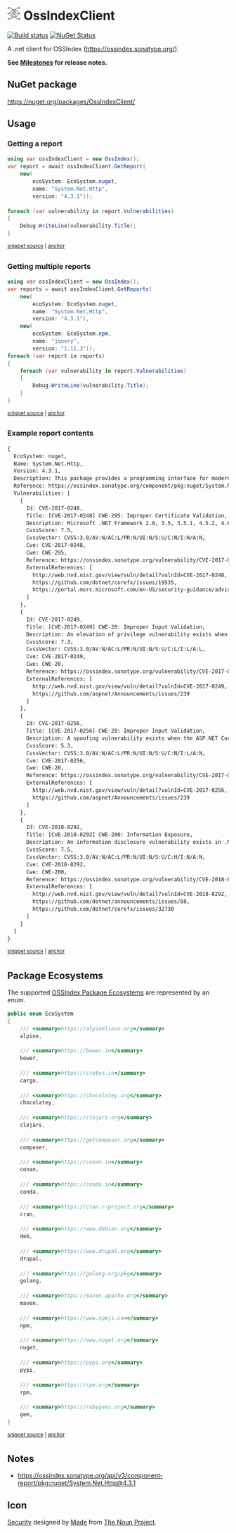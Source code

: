 # <img src="/src/icon.png" height="30px"> OssIndexClient

[![Build status](https://ci.appveyor.com/api/projects/status/41kf6ll7dbad35px?svg=true)](https://ci.appveyor.com/project/SimonCropp/ossindexclient)
[![NuGet Status](https://img.shields.io/nuget/v/OssIndexClient.svg)](https://www.nuget.org/packages/OssIndexClient/)

A .net client for OSSIndex (https://ossindex.sonatype.org/).

**See [Milestones](../../milestones?state=closed) for release notes.**


## NuGet package

https://nuget.org/packages/OssIndexClient/


## Usage

### Getting a report

<!-- snippet: GetReport -->
<a id='snippet-getreport'></a>
```cs
using var ossIndexClient = new OssIndex();
var report = await ossIndexClient.GetReport(
    new(
        ecoSystem: EcoSystem.nuget,
        name: "System.Net.Http",
        version: "4.3.1"));

foreach (var vulnerability in report.Vulnerabilities)
{
    Debug.WriteLine(vulnerability.Title);
}
```
<sup><a href='/src/Tests/Tests.cs#L54-L68' title='Snippet source file'>snippet source</a> | <a href='#snippet-getreport' title='Start of snippet'>anchor</a></sup>
<!-- endSnippet -->


### Getting multiple reports

<!-- snippet: GetReports -->
<a id='snippet-getreports'></a>
```cs
using var ossIndexClient = new OssIndex();
var reports = await ossIndexClient.GetReports(
    new(
        ecoSystem: EcoSystem.nuget,
        name: "System.Net.Http",
        version: "4.3.1"),
    new(
        ecoSystem: EcoSystem.npm,
        name: "jquery",
        version: "1.11.3"));
foreach (var report in reports)
{
    foreach (var vulnerability in report.Vulnerabilities)
    {
        Debug.WriteLine(vulnerability.Title);
    }
}
```
<sup><a href='/src/Tests/Tests.cs#L26-L46' title='Snippet source file'>snippet source</a> | <a href='#snippet-getreports' title='Start of snippet'>anchor</a></sup>
<!-- endSnippet -->


### Example report contents

<!-- snippet: Tests.GetReport.verified.txt -->
<a id='snippet-Tests.GetReport.verified.txt'></a>
```txt
{
  EcoSystem: nuget,
  Name: System.Net.Http,
  Version: 4.3.1,
  Description: This package provides a programming interface for modern HTTP applications. This package includes HttpClient for sending requests over HTTP, as well as HttpRequestMessage and HttpResponseMessage for processing HTTP messages.,
  Reference: https://ossindex.sonatype.org/component/pkg:nuget/System.Net.Http@4.3.1?utm_source=ossindexclient&utm_medium=integration,
  Vulnerabilities: [
    {
      Id: CVE-2017-0248,
      Title: [CVE-2017-0248] CWE-295: Improper Certificate Validation,
      Description: Microsoft .NET Framework 2.0, 3.5, 3.5.1, 4.5.2, 4.6, 4.6.1, 4.6.2 and 4.7 allow an attacker to bypass Enhanced Security Usage taggings when they present a certificate that is invalid for a specific use, aka ".NET Security Feature Bypass Vulnerability.",
      CvssScore: 7.5,
      CvssVector: CVSS:3.0/AV:N/AC:L/PR:N/UI:N/S:U/C:N/I:H/A:N,
      Cve: CVE-2017-0248,
      Cwe: CWE-295,
      Reference: https://ossindex.sonatype.org/vulnerability/CVE-2017-0248?component-type=nuget&component-name=System.Net.Http&utm_source=ossindexclient&utm_medium=integration,
      ExternalReferences: [
        http://web.nvd.nist.gov/view/vuln/detail?vulnId=CVE-2017-0248,
        https://github.com/dotnet/corefx/issues/19535,
        https://portal.msrc.microsoft.com/en-US/security-guidance/advisory/CVE-2017-0248
      ]
    },
    {
      Id: CVE-2017-0249,
      Title: [CVE-2017-0249] CWE-20: Improper Input Validation,
      Description: An elevation of privilege vulnerability exists when the ASP.NET Core fails to properly sanitize web requests.,
      CvssScore: 7.3,
      CvssVector: CVSS:3.0/AV:N/AC:L/PR:N/UI:N/S:U/C:L/I:L/A:L,
      Cve: CVE-2017-0249,
      Cwe: CWE-20,
      Reference: https://ossindex.sonatype.org/vulnerability/CVE-2017-0249?component-type=nuget&component-name=System.Net.Http&utm_source=ossindexclient&utm_medium=integration,
      ExternalReferences: [
        http://web.nvd.nist.gov/view/vuln/detail?vulnId=CVE-2017-0249,
        https://github.com/aspnet/Announcements/issues/239
      ]
    },
    {
      Id: CVE-2017-0256,
      Title: [CVE-2017-0256] CWE-20: Improper Input Validation,
      Description: A spoofing vulnerability exists when the ASP.NET Core fails to properly sanitize web requests.,
      CvssScore: 5.3,
      CvssVector: CVSS:3.0/AV:N/AC:L/PR:N/UI:N/S:U/C:N/I:L/A:N,
      Cve: CVE-2017-0256,
      Cwe: CWE-20,
      Reference: https://ossindex.sonatype.org/vulnerability/CVE-2017-0256?component-type=nuget&component-name=System.Net.Http&utm_source=ossindexclient&utm_medium=integration,
      ExternalReferences: [
        http://web.nvd.nist.gov/view/vuln/detail?vulnId=CVE-2017-0256,
        https://github.com/aspnet/Announcements/issues/239
      ]
    },
    {
      Id: CVE-2018-8292,
      Title: [CVE-2018-8292] CWE-200: Information Exposure,
      Description: An information disclosure vulnerability exists in .NET Core when authentication information is inadvertently exposed in a redirect, aka ".NET Core Information Disclosure Vulnerability." This affects .NET Core 2.1, .NET Core 1.0, .NET Core 1.1, PowerShell Core 6.0.,
      CvssScore: 7.5,
      CvssVector: CVSS:3.0/AV:N/AC:L/PR:N/UI:N/S:U/C:H/I:N/A:N,
      Cve: CVE-2018-8292,
      Cwe: CWE-200,
      Reference: https://ossindex.sonatype.org/vulnerability/CVE-2018-8292?component-type=nuget&component-name=System.Net.Http&utm_source=ossindexclient&utm_medium=integration,
      ExternalReferences: [
        http://web.nvd.nist.gov/view/vuln/detail?vulnId=CVE-2018-8292,
        https://github.com/dotnet/announcements/issues/88,
        https://github.com/dotnet/corefx/issues/32730
      ]
    }
  ]
}
```
<sup><a href='/src/Tests/Tests.GetReport.verified.txt#L1-L67' title='Snippet source file'>snippet source</a> | <a href='#snippet-Tests.GetReport.verified.txt' title='Start of snippet'>anchor</a></sup>
<!-- endSnippet -->


## Package Ecosystems

The supported [OSSIndex Package Ecosystems](https://ossindex.sonatype.org/doc/coordinates) are represented by an enum.

<!-- snippet: EcoSystem -->
<a id='snippet-ecosystem'></a>
```cs
public enum EcoSystem
{
    /// <summary>https://alpinelinux.org</summary>
    alpine,

    /// <summary>https://bower.io</summary>
    bower,

    /// <summary>https://crates.io</summary>
    cargo,

    /// <summary>https://chocolatey.org</summary>
    chocolatey,

    /// <summary>https://clojars.org</summary>
    clojars,

    /// <summary>https://getcomposer.org</summary>
    composer,

    /// <summary>https://conan.io</summary>
    conan,

    /// <summary>https://conda.io</summary>
    conda,

    /// <summary>https://cran.r-project.org</summary>
    cran,

    /// <summary>https://www.debian.org</summary>
    deb,

    /// <summary>https://www.drupal.org</summary>
    drupal,

    /// <summary>https://golang.org/pkg</summary>
    golang,

    /// <summary>https://maven.apache.org</summary>
    maven,

    /// <summary>https://www.npmjs.com</summary>
    npm,

    /// <summary>https://www.nuget.org</summary>
    nuget,

    /// <summary>https://pypi.org</summary>
    pypi,

    /// <summary>https://rpm.org</summary>
    rpm,

    /// <summary>https://rubygems.org</summary>
    gem,
}
```
<sup><a href='/src/OssIndexClient/EcoSystem.cs#L7-L66' title='Snippet source file'>snippet source</a> | <a href='#snippet-ecosystem' title='Start of snippet'>anchor</a></sup>
<!-- endSnippet -->


## Notes

 * https://ossindex.sonatype.org/api/v3/component-report/pkg:nuget/System.Net.Http@4.3.1



## Icon

[Security](https://thenounproject.com/term/security/1264523/) designed by [Made](https://thenounproject.com/elki/) from [The Noun Project](https://thenounproject.com/creativepriyanka).
